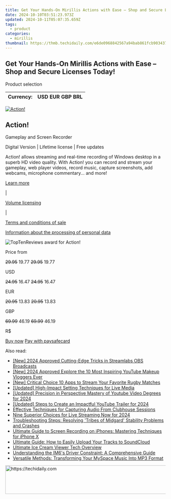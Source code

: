 ```yaml
---
title: Get Your Hands-On Mirillis Actions with Ease – Shop and Secure Licenses Today!
date: 2024-10-10T03:51:23.973Z
updated: 2024-10-11T05:07:35.659Z
tags:
  - product
categories:
  - mirillis
thumbnail: https://thmb.techidaily.com/e6de0968842567a94bab861fcb9034374ea99c16c41df6f1ffba84998a5d1054.jpg
---
```


## Get Your Hands-On Mirillis Actions with Ease – Shop and Secure Licenses Today!

Product selection

| Currency: | USD EUR GBP BRL |
| --------- | --------------- |

[![Action!](https://mirillis.com/res/old/media/images/store/action_box.png)](https://checkout.mirillis.com/order/checkout.php?PRODS=4704640&QTY=1&CART=1&CARD=1&SHORT_FORM=1&ORDERSTYLE=nLWonpW5rrg%3D&OPTIONS4704640=ExtSrvAction%2Chomelic&CLEAN_CART=all&AFFILIATE=108875) 

## Action!

Gameplay and Screen Recorder

Digital Version | Lifetime license | Free updates

Action! allows streaming and real-time recording of Windows desktop in a superb HD video quality. With Action! you can record and stream your gameplay, web player videos, record music, capture screenshots, add webcams, microphone commentary... and more!

[Learn more](https://tools.techidaily.com/mirillis/products/) 

 |

[Volume licensing](https://tools.techidaily.com/mirillis/products/)

 |

[Terms and conditions of sale](https://tools.techidaily.com/mirillis/products/)
  
  
[Information about the processing of personal data](https://tools.techidaily.com/mirillis/products/)

![TopTenReviews award for Action!](https://mirillis.com/res/old/media/images/store/ribbon.png) 

Price from

~~29.95~~ 19.77 ~~29.95~~ 19.77 

USD

~~24.95~~ 16.47 ~~24.95~~ 16.47 

EUR

~~20.95~~ 13.83 ~~20.95~~ 13.83 

GBP

~~69.99~~ 46.19 ~~69.99~~ 46.19 

R$

[Buy now](https://checkout.mirillis.com/order/checkout.php?PRODS=4704640&QTY=1&CART=1&CARD=1&SHORT_FORM=1&ORDERSTYLE=nLWonpW5rrg%3D&OPTIONS4704640=ExtSrvAction%2Chomelic&CLEAN_CART=all&AFFILIATE=108875) [Pay with paysafecard](https://tools.techidaily.com/mirillis/products/)

<ins class="adsbygoogle"
     style="display:block"
     data-ad-format="autorelaxed"
     data-ad-client="ca-pub-7571918770474297"
     data-ad-slot="1223367746"></ins>

<ins class="adsbygoogle"
     style="display:block"
     data-ad-client="ca-pub-7571918770474297"
     data-ad-slot="8358498916"
     data-ad-format="auto"
     data-full-width-responsive="true"></ins>

<span class="atpl-alsoreadstyle">Also read:</span>
<div><ul>
<li><a href="https://video-screen-grab.techidaily.com/new-2024-approved-cutting-edge-tricks-in-streamlabs-obs-broadcasts/"><u>[New] 2024 Approved Cutting-Edge Tricks in Streamlabs OBS Broadcasts</u></a></li>
<li><a href="https://facebook-record-videos.techidaily.com/new-2024-approved-explore-the-10-most-inspiring-youtube-makeup-vloggers-ever/"><u>[New] 2024 Approved Explore the 10 Most Inspiring YouTube Makeup Vloggers Ever</u></a></li>
<li><a href="https://article-knowledge.techidaily.com/new-critical-choice-10-apps-to-stream-your-favorite-rugby-matches/"><u>[New] Critical Choice 10 Apps to Stream Your Favorite Rugby Matches</u></a></li>
<li><a href="https://some-techniques.techidaily.com/updated-high-impact-setting-techniques-for-live-media/"><u>[Updated] High-Impact Setting Techniques for Live Media</u></a></li>
<li><a href="https://youtube-web.techidaily.com/ed-precision-in-perspective-mastery-of-youtube-video-degrees-for-2024/"><u>[Updated] Precision in Perspective Mastery of Youtube Video Degrees for 2024</u></a></li>
<li><a href="https://youtube-webster.techidaily.com/ed-steps-to-create-an-impactful-youtube-trailer-for-2024/"><u>[Updated] Steps to Create an Impactful YouTube Trailer for 2024</u></a></li>
<li><a href="https://fox-where.techidaily.com/effective-techniques-for-capturing-audio-from-clubhouse-sessions/"><u>Effective Techniques for Capturing Audio From Clubhouse Sessions</u></a></li>
<li><a href="https://extra-skills.techidaily.com/nine-superior-choices-for-live-streaming-now-for-2024/"><u>Nine Superior Choices for Live Streaming Now for 2024</u></a></li>
<li><a href="https://win-able.techidaily.com/troubleshooting-steps-resolving-tribes-of-midgard-stability-problems-and-crashes/"><u>Troubleshooting Steps: Resolving 'Tribes of Midgard' Stability Problems and Crashes</u></a></li>
<li><a href="https://fox-where.techidaily.com/ultimate-guide-to-screen-recording-on-iphones-mastering-techniques-for-iphone-x/"><u>Ultimate Guide to Screen Recording on iPhones: Mastering Techniques for iPhone X</u></a></li>
<li><a href="https://fox-where.techidaily.com/ultimate-guide-how-to-easily-upload-your-tracks-to-soundcloud/"><u>Ultimate Guide: How to Easily Upload Your Tracks to SoundCloud</u></a></li>
<li><a href="https://digital-screen-recording.techidaily.com/ultimate-ice-cream-viewer-tech-overview/"><u>Ultimate Ice Cream Viewer Tech Overview</u></a></li>
<li><a href="https://fox-where.techidaily.com/understanding-the-im6s-driver-constraint-a-comprehensive-guide/"><u>Understanding the IM6's Driver Constraint: A Comprehensive Guide</u></a></li>
<li><a href="https://fox-where.techidaily.com/versatile-methods-transforming-your-myspace-music-into-mp3-format/"><u>Versatile Methods: Transforming Your MySpace Music Into MP3 Format</u></a></li>
</ul></div>

<!-- affiliate ads begin -->
<a href="https://aidotcom.pxf.io/c/5597632/2134502/19576" target="_top" id="2134502">
  <img src="//a.impactradius-go.com/display-ad/19576-2134502" border="0" alt="https://techidaily.com" width="672" height="90"/>
</a>
<img height="0" width="0" src="https://aidotcom.pxf.io/i/5597632/2134502/19576" style="position:absolute;visibility:hidden;" border="0" />
<!-- affiliate ads end -->


